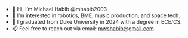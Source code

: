- 👋 Hi, I’m Michael Habib @mhabib2003
 - 👀 I’m interested in robotics, BME, music production, and space tech.
 - 🌱 I graduated from Duke University in 2024 with a degree in ECE/CS.
 - 📫 Feel free to reach out via email: mwshabib@gmail.com
<!---
mhabib2003/mhabib2003 is a ✨ special ✨ repository because its `README.md` (this file) appears on your GitHub profile.
You can click the Preview link to take a look at your changes.
--->
